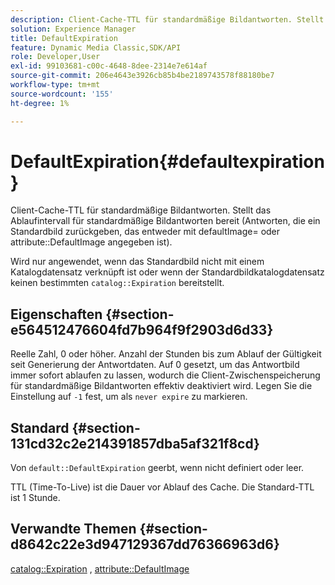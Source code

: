 ```yaml
---
description: Client-Cache-TTL für standardmäßige Bildantworten. Stellt das Ablaufintervall für Standardbildantworten bereit (Antworten, die ein Standardbild zurückgeben, das entweder mit defaultImage= oder mit defaultImage= festgelegt wurde).
solution: Experience Manager
title: DefaultExpiration
feature: Dynamic Media Classic,SDK/API
role: Developer,User
exl-id: 99103681-c00c-4648-8dee-2314e7e614af
source-git-commit: 206e4643e3926cb85b4be2189743578f88180be7
workflow-type: tm+mt
source-wordcount: '155'
ht-degree: 1%

---
```


# DefaultExpiration{#defaultexpiration}

Client-Cache-TTL für standardmäßige Bildantworten. Stellt das Ablaufintervall für standardmäßige Bildantworten bereit (Antworten, die ein Standardbild zurückgeben, das entweder mit defaultImage= oder attribute::DefaultImage angegeben ist).

Wird nur angewendet, wenn das Standardbild nicht mit einem Katalogdatensatz verknüpft ist oder wenn der Standardbildkatalogdatensatz keinen bestimmten `catalog::Expiration` bereitstellt.

## Eigenschaften {#section-e564512476604fd7b964f9f2903d6d33}

Reelle Zahl, 0 oder höher. Anzahl der Stunden bis zum Ablauf der Gültigkeit seit Generierung der Antwortdaten. Auf 0 gesetzt, um das Antwortbild immer sofort ablaufen zu lassen, wodurch die Client-Zwischenspeicherung für standardmäßige Bildantworten effektiv deaktiviert wird. Legen Sie die Einstellung auf `-1` fest, um als `never expire` zu markieren.

## Standard {#section-131cd32c2e214391857dba5af321f8cd}

Von `default::DefaultExpiration` geerbt, wenn nicht definiert oder leer.

TTL (Time-To-Live) ist die Dauer vor Ablauf des Cache. Die Standard-TTL ist 1 Stunde.

## Verwandte Themen {#section-d8642c22e3d947129367dd76366963d6}

[catalog::Expiration](../../../../../is-api/image-catalog/image-serving-api-ref/c-image-catalog-reference/c-image-svg-data-reference/c-svg-data-reference/r-expiration-svg.md#reference-a7afd668ecbb4d2da65d86259aa6a28a) , [attribute::DefaultImage](../../../../../is-api/image-catalog/image-serving-api-ref/c-image-catalog-reference/c-attributes-reference/r-is-cat-defaultimage.md#reference-8e9900e129f54ed68462a3c2fc3bc433)
